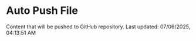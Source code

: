 # Auto Push File

Content that will be pushed to GitHub repository.
Last updated: 07/06/2025, 04:13:51 AM